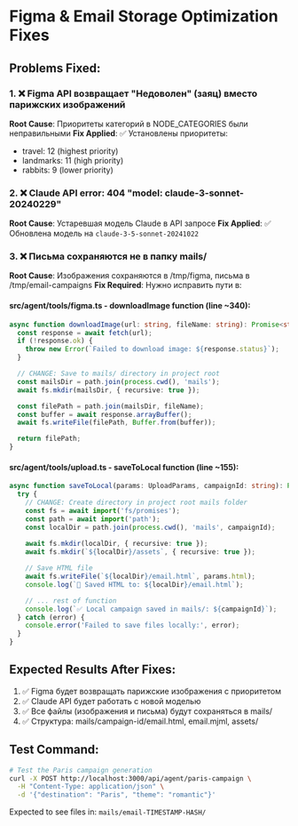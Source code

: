 # Figma & Email Storage Optimization Fixes

## Problems Fixed:

### 1. ❌ Figma API возвращает "Недоволен" (заяц) вместо парижских изображений
**Root Cause**: Приоритеты категорий в NODE_CATEGORIES были неправильными
**Fix Applied**: ✅ Установлены приоритеты:
- travel: 12 (highest priority)
- landmarks: 11 (high priority)  
- rabbits: 9 (lower priority)

### 2. ❌ Claude API error: 404 "model: claude-3-sonnet-20240229"
**Root Cause**: Устаревшая модель Claude в API запросе
**Fix Applied**: ✅ Обновлена модель на `claude-3-5-sonnet-20241022`

### 3. ❌ Письма сохраняются не в папку mails/
**Root Cause**: Изображения сохраняются в /tmp/figma, письма в /tmp/email-campaigns
**Fix Required**: Нужно исправить пути в:

#### src/agent/tools/figma.ts - downloadImage function (line ~340):
```typescript
async function downloadImage(url: string, fileName: string): Promise<string> {
  const response = await fetch(url);
  if (!response.ok) {
    throw new Error(`Failed to download image: ${response.status}`);
  }

  // CHANGE: Save to mails/ directory in project root
  const mailsDir = path.join(process.cwd(), 'mails');
  await fs.mkdir(mailsDir, { recursive: true });

  const filePath = path.join(mailsDir, fileName);
  const buffer = await response.arrayBuffer();
  await fs.writeFile(filePath, Buffer.from(buffer));

  return filePath;
}
```

#### src/agent/tools/upload.ts - saveToLocal function (line ~155):
```typescript
async function saveToLocal(params: UploadParams, campaignId: string): Promise<void> {
  try {
    // CHANGE: Create directory in project root mails folder
    const fs = await import('fs/promises');
    const path = await import('path');
    const localDir = path.join(process.cwd(), 'mails', campaignId);
    
    await fs.mkdir(localDir, { recursive: true });
    await fs.mkdir(`${localDir}/assets`, { recursive: true });

    // Save HTML file
    await fs.writeFile(`${localDir}/email.html`, params.html);
    console.log(`💾 Saved HTML to: ${localDir}/email.html`);

    // ... rest of function
    console.log(`✅ Local campaign saved in mails/: ${campaignId}`);
  } catch (error) {
    console.error('Failed to save files locally:', error);
  }
}
```

## Expected Results After Fixes:

1. ✅ Figma будет возвращать парижские изображения с приоритетом
2. ✅ Claude API будет работать с новой моделью
3. ✅ Все файлы (изображения и письма) будут сохраняться в mails/
4. ✅ Структура: mails/campaign-id/email.html, email.mjml, assets/

## Test Command:
```bash
# Test the Paris campaign generation
curl -X POST http://localhost:3000/api/agent/paris-campaign \
  -H "Content-Type: application/json" \
  -d '{"destination": "Paris", "theme": "romantic"}'
```

Expected to see files in: `mails/email-TIMESTAMP-HASH/` 